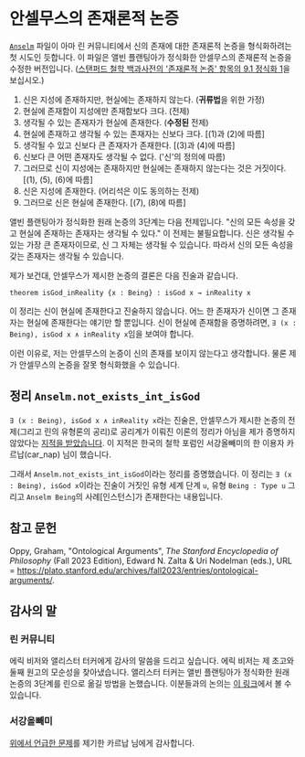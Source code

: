 # 안셀무스의 존재론적 논증

[`Anselm`][0] 파일이 아마 린 커뮤니티에서 신의 존재에 대한 존재론적 논증을 형식화하려는 첫 시도인 듯합니다.
 이 파일은 앨빈 플랜팅아가 정식화한 안셀무스의 존재론적 논증을 수정한 버전입니다. ([스탠퍼드 철학 백과사전의 '존재론적 논증' 항목의 9.1 정식화 1][1]을 보십시오.)

1. 신은 지성에 존재하지만, 현실에는 존재하지 않는다. (**귀류법**을 위한 가정)
2. 현실에 존재함이 지성에만 존재함보다 크다. (전제)
3. 생각될 수 있는 존재자가 현실에 존재한다. (**수정된** 전제)
4. 현실에 존재하고 생각될 수 있는 존재자는 신보다 크다. [(1)과 (2)에 따름]
5. 생각될 수 있고 신보다 큰 존재자가 존재한다.
[(3)과 (4)에 따름]
6. 신보다 큰 어떤 존재자도 생각될 수 없다. ('신'의 정의에 따름)
7. 그러므로 신이 지성에는 존재하지만 현실에는 존재하지 않는다는 것은 거짓이다. [(1), (5), (6)에 따름]
8. 신은 지성에 존재한다. (어리석은 이도 동의하는 전제)
9. 그러므로 신은 현실에 존재한다. [(7), (8)에 따름]

앨빈 플랜팅아가 정식화한 원래 논증의 3단계는 다음 전제입니다. "신의 모든 속성을 갖고 현실에 존재하는 존재자는 생각될 수 있다." 이 전제는 불필요합니다. 신은 생각될 수 있는 가장 큰 존재자이므로, 신 그 자체는 생각될 수 있습니다.
따라서 신의 모든 속성을 갖는 존재자는 생각될 수 있습니다.

제가 보건대, 안셀무스가 제시한 논증의 결론은 다음 진술과 같습니다.

```lean
theorem isGod_inReality {x : Being} : isGod x → inReality x
```

이 정리는 신이 현실에 존재한다고 진술하지 않습니다. 어느 한 존재자가 신이면 그 존재자는 현실에 존재한다는 얘기만 할 뿐입니다. 신이 현실에 존재함을 증명하려면, `∃ (x : Being), isGod x ∧ inReality x`임을 보여야 합니다.

이런 이유로, 저는 안셀무스의 논증이 신의 존재를 보이지 않는다고 생각합니다. 물론 제가 안셀무스의 논증을 잘못 형식화했을 수 있습니다.

## 정리 `Anselm.not_exists_int_isGod`

`∃ (x : Being), isGod x ∧ inReality x`라는 진술은, 안셀무스가 제시한 논증의 전제(그리고 린의 유형론의 공리)로 공리계가 이뤄진 이론의 정리가 아님을 제가 증명하지 않았다는 [지적을 받았습니다][3]. 이 지적은 한국의 철학 포럼인 서강올빼미의 한 이용자 카르납(car_nap) 님이 했습니다.

그래서 `Anselm.not_exists_int_isGod`이라는 정리를 증명했습니다. 이 정리는 `∃ (x : Being), isGod x`이라는 진술이 거짓인 유형 세계 단계 `u`, 유형 `Being : Type u` 그리고 `Anselm Being`의 사례[인스턴스]가 존재한다는 내용입니다.

## 참고 문헌

Oppy, Graham, "Ontological Arguments", *The Stanford Encyclopedia of
Philosophy* (Fall 2023 Edition), Edward N. Zalta & Uri Nodelman (eds.),
URL = <https://plato.stanford.edu/archives/fall2023/entries/ontological-arguments/>.

## 감사의 말

### 린 커뮤니티

에릭 비저와 앨리스터 터커에게 감사의 말씀을 드리고 싶습니다. 에릭 비저는 제 초고와 둘째 원고의 모순성을 찾아냈습니다. 앨리스터 터커는 앨빈 플랜팅아가 정식화한 원래 논증의 3단계를 린으로 옮길 방법을 논했습니다. 이분들과의 논의는 [이 링크][2]에서 볼 수 있습니다.

### 서강올빼미

[위에서 언급한 문제](#정리-anselmnot_exists_int_isgod)를 제기한 카르납 님에게 감사합니다.

[0]: ../../Notes/Anselm.lean
[1]: https://plato.stanford.edu/entries/ontological-arguments/#StAnsOntArg
[2]: https://leanprover.zulipchat.com/#narrow/stream/113488-general/topic/Formalizing.20St.2E.20Anselm's.20ontological.20argument/near/39867934
[3]: https://forum.owlofsogang.com/t/lean/3613/9
